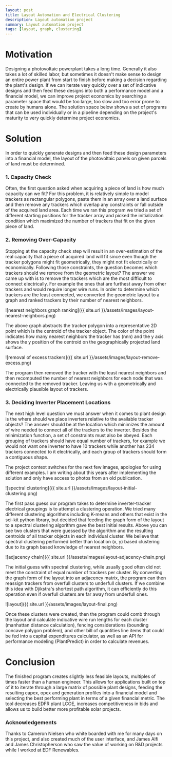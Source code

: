 ```yaml
---
layout: post
title: Layout Automation and Electrical Clustering
description: Layout automation project
summary: Layout automation project
tags: [layout, graph, clustering]
---
```


# Motivation
Designing a photovoltaic powerplant takes a long time.  Generally it also takes a lot of skilled labor, but sometimes it doesn't make sense to design an entire power plant from start to finish before making a decision regarding the plant's design.  If we can iterate very quickly over a set of indicative designs and then feed these designs into both a performance model and a financial model, we can improve project economics by searching a parameter space that would be too large, too slow and too error prone to create by humans alone.  The solution space below shows a set of programs that can be used individually or in a pipeline depending on the project's maturity to very quickly determine project economics.

# Solution
In order to quickly generate designs and then feed these design parameters into a financial model, the layout of the photovoltaic panels on given parcels of land must be determined. 

### 1. Capacity Check
Often, the first question asked when acquiring a piece of land is how much capacity can we fit?  For this problem, it is relatively simple to model trackers as rectangular polygons, paste them in an array over a land surface and then remove any trackers which overlap any constraints or fall outside of the acquired land area.  Each time we ran this program we tried a set of different starting positions for the tracker array and picked the initialization condition which maximized the number of trackers that fit on the given piece of land.

### 2. Removing Over-Capacity
Stopping at the capacity check step will result in an over-estimation of the real capacity that a piece of acquired land will fit since even though the tracker polygons might fit geometrically, they might not fit electrically or economically.  Following those constraints, the question becomes which trackers should we remove from the geometric layout?  The answer we came up with is to remove the trackers which are the most difficult to connect electrically.  For example the ones that are furthest away from other trackers and would require longer wire runs.  In order to determine which trackers are the least connected, we converted the geometric layout to a graph and ranked trackers by their number of nearest neighbors.

![nearest neighbors graph ranking]({{ site.url }}/assets/images/layout-nearest-neighbors.png)

The above graph abstracts the tracker polygon into a representative 2D point which is the centroid of the tracker object.  The color of the point indicates how many nearest neighbors the tracker has (nnn) and the y axis shows the y position of the centroid on the geographically projected land surface.  

![removal of excess trackers]({{ site.url }}/assets/images/layout-remove-excess.png)

The program then removed the tracker with the least nearest neighbors and then recomputed the number of nearest neighbors for each node that was connected to the removed tracker.  Leaving us with a geometrically and electrically plausible layout of trackers.  

### 3. Deciding Inverter Placement Locations

The next high level question we must answer when it comes to plant design is the where should we place inverters relative to the available tracker objects?  The answer should be at the location which minimizes the amount of wire needed to connect all of the trackers to the inverter.  Besides the minimization function, a set of constraints must also be obeyed.  Each grouping of trackers should have equal number of trackers, for example we would not want one inverter to have 10 trackers while another has 234 trackers connected to it electrically, and each group of trackers should form a contiguous shape.  

The project context switches for the next few images, apologies for using different examples.  I am writing about this years after implementing the solution and only have access to photos from an old publication.

![spectral clustering]({{ site.url }}/assets/images/layout-initial-clustering.png)

The first pass guess our program takes to determine inverter-tracker electrical groupings is to attempt a clustering operation.  We tried many different clustering algorithms including K-means and others that exist in the sci-kit python library, but decided that feeding the graph form of the layout to a spectral clustering algorithm gave the best initial results.  Above you can see two clusters that were guessed by the algorithm and the resulting centroids of all tracker objects in each individual cluster.  We believe that spectral clustering performed better than location (x, y) based clustering due to its graph based knowledge of nearest neighbors.

![adjacency chain]({{ site.url }}/assets/images/layout-adjacency-chain.png)

The initial guess with spectral clustering, while usually good often did not meet the constraint of equal number of trackers per cluster.  By converting the graph form of the layout into an adjacency matrix, the program can then reassign trackers from overfull clusters to underfull clusters.  If we combine this idea with Djikstra's shortest path algorithm, it can efficiently do this operation even if overfull clusters are far away from underfull ones.

![layout]({{ site.url }}/assets/images/layout-final.png)

Once these clusters were created, then the program could comb through the layout and calculate indicative wire run lengths for each cluster (manhattan distance calculation), fencing considerations (bounding concave polygon problem), and other bill of quantities line items that could be fed into a capital expenditures calculator, as well as an API for performance modeling (PlantPredict) in order to calculate revenues.

# Conclusion

The finished program creates slightly less feasible layouts, multiples of times faster than a human engineer.  This allows for applications built on top of it to iterate through a large matrix of possible plant designs, feeding the resulting capex, opex and generation profiles into a financial model and selecting the best performing plant in terms of a given financial metric. The tool decreases EDFR plant LCOE, increases competitiveness in bids and allows us to build better more profitable solar projects.


### Acknowledgements

Thanks to Cameron Nielsen who white boarded with me for many days on this project, and also created much of the user interface, and James Alfi and James Christopherson who saw the value of working on R&D projects while I worked at EDF Renewables.
